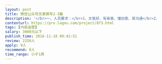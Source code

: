 ```yaml
---                
layout: post       
title: 微信公众号文章撰写2-3篇           
description: '</br>一、人员要求：</br>1、文笔好、有审美、懂创意、易沟通</br>2、内容运营周期为5-7天，需要提供文案2-3篇</br>3、文笔贴近原有公众号风格，文案内容及素材需要紧贴时事热点</br>4、内容参考可以查看“金海社区”微信号</br>'     
contenturl: https://pro.lagou.com/project/873.html      
tags: [内容运营]            
salary: 3000元以下          
publish_time: 2016-11-18 09:42:51         
review: 2250人                   
apply: 9人                   
recommend: 0人                   
time_range: 小于1周              
---                 
```

